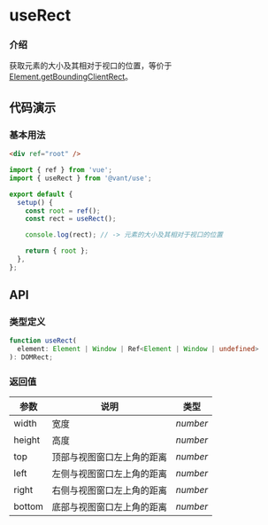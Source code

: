 # useRect

### 介绍

获取元素的大小及其相对于视口的位置，等价于 [Element.getBoundingClientRect](https://developer.mozilla.org/zh-CN/docs/Web/API/Element/getBoundingClientRect)。

## 代码演示

### 基本用法

```html
<div ref="root" />
```

```js
import { ref } from 'vue';
import { useRect } from '@vant/use';

export default {
  setup() {
    const root = ref();
    const rect = useRect();

    console.log(rect); // -> 元素的大小及其相对于视口的位置

    return { root };
  },
};
```

## API

### 类型定义

```ts
function useRect(
  element: Element | Window | Ref<Element | Window | undefined>
): DOMRect;
```

### 返回值

| 参数   | 说明                       | 类型     |
| ------ | -------------------------- | -------- |
| width  | 宽度                       | _number_ |
| height | 高度                       | _number_ |
| top    | 顶部与视图窗口左上角的距离 | _number_ |
| left   | 左侧与视图窗口左上角的距离 | _number_ |
| right  | 右侧与视图窗口左上角的距离 | _number_ |
| bottom | 底部与视图窗口左上角的距离 | _number_ |
